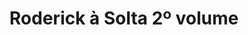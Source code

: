 ---
Numero: 452
title: Roderick à Solta 2º volume
Autor: John Sladek
Co-autor: 
Ano-de-Publicacao: 1995
Titulo-original: Roderick at Random
Tradutor: António Porto
Co-tradutor: 
Ano-de-edicao: 1983
alias: John-Sladek
Autor2-alias: 
Tradutor1-alias: Antonio-Porto
Tradutor2-alias: 
Titulo-link: 452-Roderick-à-Solta-2-volume
Capa: 
pags: 
Capa-link: 
---